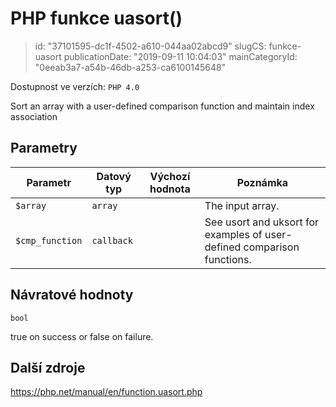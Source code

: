 PHP funkce uasort()
===================

> id: "37101595-dc1f-4502-a610-044aa02abcd9"
> slugCS: funkce-uasort
> publicationDate: "2019-09-11 10:04:03"
> mainCategoryId: "0eeab3a7-a54b-46db-a253-ca6100145648"

Dostupnost ve verzích: `PHP 4.0`

Sort an array with a user-defined comparison function and maintain index association


Parametry
--------------

| Parametr | Datový typ | Výchozí hodnota | Poznámka |
|-----|-----|-----|-----|
| `$array` | `array` |  | The input array. |
| `$cmp_function` | `callback` |  | See usort and uksort for examples of user-defined comparison functions. |


Návratové hodnoty
----------------

`bool`

true on success or false on failure.

Další zdroje
------------

https://php.net/manual/en/function.uasort.php
